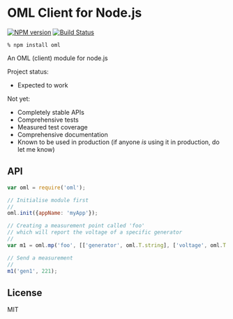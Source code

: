 OML Client for Node.js
=======================

[![NPM version](https://badge.fury.io/js/oml.png)](http://badge.fury.io/js/oml)
[![Build Status](https://travis-ci.org/mytestbed/oml4node.png)](https://travis-ci.org/mytestbed/oml4node)

    % npm install oml

<!--
 * [GitHub pages][gh-pages]
 * [API reference][gh-pages-apiref]
-->

An OML (client) module for node.js

Project status:

 - Expected to work

Not yet:

 - Completely stable APIs
 - Comprehensive tests
 - Measured test coverage
 - Comprehensive documentation
 - Known to be used in production (if anyone *is* using it in
   production, do let me know)


API
---


```javascript
var oml = require('oml');

// Initialise module first
//
oml.init({appName: 'myApp'});

// Creating a measurement point called 'foo' 
// which will report the voltage of a specific generator
//
var m1 = oml.mp('foo', [['generator', oml.T.string], ['voltage', oml.T.int32]]);

// Send a measurement
//
m1('gen1', 221);

```

License
-------

MIT